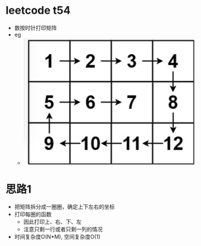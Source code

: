 # leetcode t54
- 数按时针打印矩阵
- eg
    - ![](./imgs/1.png)

# 思路1
- 把矩阵拆分成一圈圈，确定上下左右的坐标
- 打印每圈的函数
    - 因此打印上、右、下、左
    - 注意只剩一行或者只剩一列的情况
- 时间复杂度O(N*M), 空间复杂度O(1)